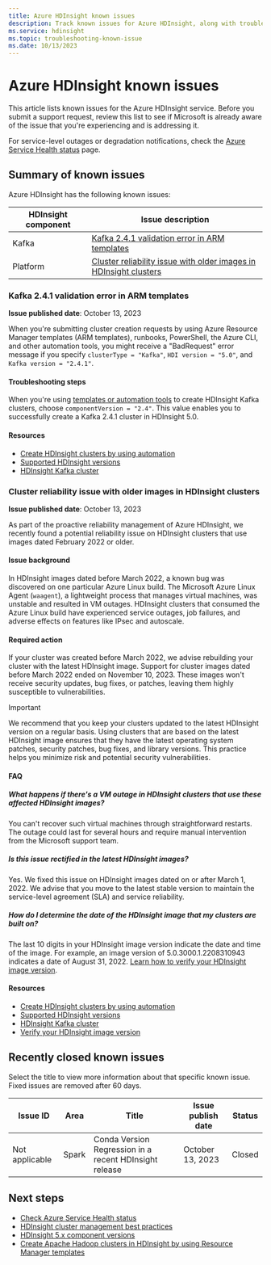 ```yaml
---
title: Azure HDInsight known issues
description: Track known issues for Azure HDInsight, along with troubleshooting steps, actions, and frequently asked questions.
ms.service: hdinsight
ms.topic: troubleshooting-known-issue
ms.date: 10/13/2023
---
```


# Azure HDInsight known issues

This article lists known issues for the Azure HDInsight service. Before you submit a support request, review this list to see if Microsoft is already aware of the issue that you're experiencing and is addressing it.

For service-level outages or degradation notifications, check the [Azure Service Health status](https://azure.status.microsoft/status) page.

## Summary of known issues

Azure HDInsight has the following known issues:

| HDInsight component | Issue description |
|---------------------|-------------------|
| Kafka | [Kafka 2.4.1 validation error in ARM templates](#kafka-241-validation-error-in-arm-templates) |
| Platform | [Cluster reliability issue with older images in HDInsight clusters](#cluster-reliability-issue-with-older-images-in-hdinsight-clusters)|

### Kafka 2.4.1 validation error in ARM templates

**Issue published date**: October 13, 2023

When you're submitting cluster creation requests by using Azure Resource Manager templates (ARM templates), runbooks, PowerShell, the Azure CLI, and other automation tools, you might receive a "BadRequest" error message if you specify `clusterType = "Kafka"`, `HDI version = "5.0"`, and `Kafka version = "2.4.1"`.

#### Troubleshooting steps

When you're using [templates or automation tools](/azure/hdinsight/hdinsight-hadoop-provision-linux-clusters#cluster-setup-methods) to create HDInsight Kafka clusters, choose `componentVersion = "2.4"`. This value enables you to successfully create a Kafka 2.4.1 cluster in HDInsight 5.0.

#### Resources

- [Create HDInsight clusters by using automation](/azure/hdinsight/hdinsight-hadoop-provision-linux-clusters#cluster-setup-methods)
- [Supported HDInsight versions](/azure/hdinsight/hdinsight-component-versioning#supported-hdinsight-versions)
- [HDInsight Kafka cluster](/azure/hdinsight/kafka/apache-kafka-introduction)


### Cluster reliability issue with older images in HDInsight clusters

**Issue published date**: October 13, 2023

As part of the proactive reliability management of Azure HDInsight, we recently found a potential reliability issue on HDInsight clusters that use images dated February 2022 or older.

#### Issue background

In HDInsight images dated before March 2022, a known bug was discovered on one particular Azure Linux build. The Microsoft Azure Linux Agent (`waagent`), a lightweight process that manages virtual machines, was unstable and resulted in VM outages. HDInsight clusters that consumed the Azure Linux build have experienced service outages, job failures, and adverse effects on features like IPsec and autoscale.

#### Required action

If your cluster was created before March 2022, we advise rebuilding your cluster with the latest HDInsight image. Support for cluster images dated before March 2022 ended on November 10, 2023. These images won't receive security updates, bug fixes, or patches, leaving them highly susceptible to vulnerabilities.

> [!IMPORTANT]  
> We recommend that you keep your clusters updated to the latest HDInsight version on a regular basis. Using clusters that are based on the latest HDInsight image ensures that they have the latest operating system patches, security patches, bug fixes, and library versions. This practice helps you minimize risk and potential security vulnerabilities.

#### FAQ

##### What happens if there's a VM outage in HDInsight clusters that use these affected HDInsight images?

You can't recover such virtual machines through straightforward restarts. The outage could last for several hours and require manual intervention from the Microsoft support team.

##### Is this issue rectified in the latest HDInsight images?

Yes. We fixed this issue on HDInsight images dated on or after March 1, 2022. We advise that you move to the latest stable version to maintain the service-level agreement (SLA) and service reliability.

##### How do I determine the date of the HDInsight image that my clusters are built on?

The last 10 digits in your HDInsight image version indicate the date and time of the image. For example, an image version of 5.0.3000.1.2208310943 indicates a date of August 31, 2022. [Learn how to verify your HDInsight image version](/azure/hdinsight/view-hindsight-cluster-image-version).

#### Resources

- [Create HDInsight clusters by using automation](/azure/hdinsight/hdinsight-hadoop-provision-linux-clusters#cluster-setup-methods)
- [Supported HDInsight versions](/azure/hdinsight/hdinsight-component-versioning#supported-hdinsight-versions)
- [HDInsight Kafka cluster](/azure/hdinsight/kafka/apache-kafka-introduction)
- [Verify your HDInsight image version](/azure/hdinsight/view-hindsight-cluster-image-version)

## Recently closed known issues

Select the title to view more information about that specific known issue. Fixed issues are removed after 60 days.

| Issue ID         | Area                   |Title                    | Issue publish date| Status |
|------------------|------------------------|-------------------------|-------------------|-------|
|Not applicable|Spark|Conda Version Regression in a recent HDInsight release|October 13, 2023|Closed|

## Next steps

- [Check Azure Service Health status](https://azure.status.microsoft/status)
- [HDInsight cluster management best practices](cluster-management-best-practices.md)
- [HDInsight 5.x component versions](hdinsight-5x-component-versioning.md)
- [Create Apache Hadoop clusters in HDInsight by using Resource Manager templates](hdinsight-hadoop-create-linux-clusters-arm-templates.md)
